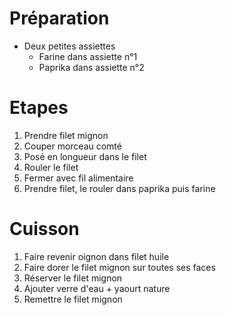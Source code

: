 # Préparation

- Deux petites assiettes
  - Farine dans assiette n°1
  - Paprika dans assiette n°2

# Etapes

1. Prendre filet mignon
1. Couper morceau comté
1. Posé en longueur dans le filet
1. Rouler le filet
1. Fermer avec fil alimentaire
1. Prendre filet, le rouler dans paprika puis farine

# Cuisson

1. Faire revenir oignon dans filet huile
1. Faire dorer le filet mignon sur toutes ses faces
1. Réserver le filet mignon
1. Ajouter verre d'eau + yaourt nature
1. Remettre le filet mignon
